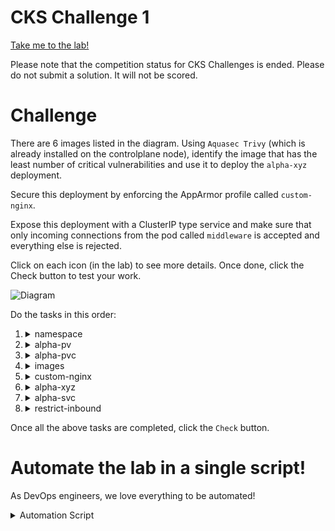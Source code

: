 # CKS Challenge 1

[Take me to the lab!](https://learn.kodekloud.com/user/courses/cks-challenges/module/624cd49b-715f-45e8-9959-372425b771a6/lesson/4e781840-cc73-46d2-8608-f4608be7f005)

Please note that the competition status for CKS Challenges is ended. Please do not submit a solution. It will not be scored.

# Challenge

There are 6 images listed in the diagram. Using `Aquasec Trivy` (which is already installed on the controlplane node), identify the image that has the least number of critical vulnerabilities and use it to deploy the `alpha-xyz` deployment.

Secure this deployment by enforcing the AppArmor profile called `custom-nginx`.

Expose this deployment with a ClusterIP type service and make sure that only incoming connections from the pod called `middleware` is accepted and everything else is rejected.

Click on each icon (in the lab) to see more details. Once done, click the Check button to test your work.

![Diagram](../../images/challenge-1.png)

Do the tasks in this order:

1.  <details>
    <summary>namespace</summary>

    All the action is taking place in the `alpha` namespace

    ```
    kubectl config set-context --current --namespace alpha
    ```

1.  <details>
    <summary>alpha-pv</summary>

    * A persistentVolume called `alpha-pv` has already been created. Do not modify it. Inspect the parameters used to create it.

    <details>
    <summary>Reveal</summary>

    ```bash
    kubectl describe pv alpha-pv
    ```

    Note `StorageClass`, `Access Modes`, `Capacity`, `VolumeMode`

    </details>
    </details>

1.  <details>
    <summary>alpha-pvc</summary>

    * `alpha-pvc` should be bound to `alpha-pv`. Delete and Re-create it if necessary.

    <details>
    <summary>Reveal</summary>

    ```
    kubectl get pvc alpha-pvc
    ```

    > Status is pending, i.e it wont bind.

    Delete the PVC and recreate it with values for storage class, access modes and capacity matching those of the PV

    ```yaml
    apiVersion: v1
    kind: PersistentVolumeClaim
    metadata:
    name: alpha-pvc
    namespace: alpha
    spec:
      accessModes:
      - ReadWriteMany
      resources:
        requests:
          storage: 1Gi
      storageClassName: local-storage
      volumeMode: Filesystem
    ```

    </details>
    </details>

1.  <details>
    <summary>images</summary>

    * Permitted images are: `docker.io/library/nginx:alpine`, `docker.io/bitnami/nginx`, `docker.io/library/nginx:1.13`, `docker.io/library/nginx:1.17`, `docker.io/library/nginx:1.16` and `docker.io/library/nginx:1.14`. Use `trivy` to find the image with the least number of `CRITICAL` vulnerabilities.

    <details>
    <summary>Reveal</summary>

    1. Inspect all images

        ```
        crictl image ls
        ```

        Note there are additional images other than those stated

    1.  Loop over the images we want (by filtering out those we don't), and trivy them getting the information we need

        ```bash
        for i in $(crictl image -f reference=nginx -o json | jq -r .images[].repoTags[] | grep -v "docker.io/library/nginx:latest")
        do
            echo -n "$i "
            trivy i -s CRITICAL $i 2>&1 | grep Total | awk '{print $2}'
        done
        ```

        We can see that `nginx:alpine` has the least (zero) criticals, which is kind of as expected! We will use this image when we come to deploy the pod later.

    </details>
    </details>


1.  <details>
    <summary>custom-nginx</summary>

    * Move the AppArmor profile `/root/usr.sbin.nginx` to `/etc/apparmor.d/usr.sbin.nginx` on the controlplane node
    * Load the AppArmor profile called `custom-nginx` and ensure it is enforced.

    <details>
    <summary>Reveal</summary>

    1.  ```bash
        mv /root/usr.sbin.nginx /etc/apparmor.d/usr.sbin.nginx
        ```
    1.  ```bash
        apparmor_parser /etc/apparmor.d/usr.sbin.nginx
        ```

    </details>
    </details>

1.  <details>
    <summary>alpha-xyz</summary>

    * Create a deployment called `alpha-xyz` that uses the image with the least 'CRITICAL' vulnerabilities? (Use the sample YAML file located at `/root/alpha-xyz.yaml` to create the deployment. Please make sure to use the same names and labels specified in this sample YAML file!)
    * Deployment has exactly `1` ready replica
    * `data-volume` is mounted at `/usr/share/nginx/html` on the pod
    * `alpha-xyz` deployment uses the `custom-nginx` apparmor profile (applied to container called `nginx`). Note that this task is revealed by clicking the arrow between `custom-nginx` and `alpha-xyz`

    <details>
    <summary>Reveal</summary>


    Edit the given file `/root/alpha-xyz.yaml` and fill in the necessary properties. We need to use the PVC from step 3, the image determined in step 4 and the apparmor profile from step 5

    ```yaml
    apiVersion: apps/v1
    kind: Deployment
    metadata:
      creationTimestamp: null
      labels:
        app: alpha-xyz
      name: alpha-xyz
      namespace: alpha
    spec:
      replicas: 1
      selector:
        matchLabels:
          app: alpha-xyz
      strategy: {}
      template:
        metadata:
          labels:
            app: alpha-xyz
        spec:
          volumes:
          - name: data-volume
            persistentVolumeClaim:
              claimName: alpha-pvc
          containers:
          - image: nginx:alpine
            name: nginx
            securityContext:
              appArmorProfile:
                type: Localhost
                localhostProfile: custom-nginx
            volumeMounts:
            - name: data-volume
              mountPath: /usr/share/nginx/html
    ```

    ```bash
    kubectl apply -f /root/alpha-xyz.yaml
    ```

    </details>
    </details>

1.  <details>
    <summary>alpha-svc</summary>

    * Expose the `alpha-xyz` as a `ClusterIP` type service called `alpha-svc`
    * `alpha-svc` should be exposed on `port: 80` and `targetPort: 80`

    <details>
    <summary>Reveal</summary>

    ```bash
    kubectl expose deployment alpha-xyz --type ClusterIP --name alpha-svc --port 80 --target-port 80
    ```

    </details>
    </details>

1.  <details>
    <summary>restrict-inbound</summary>

    * Create a NetworkPolicy called `restrict-inbound` in the `alpha` namespace
    * Policy Type = `Ingress`
    * Inbound access only allowed from the pod called `middleware` with label `app=middleware`
    * Inbound access only allowed to TCP port 80 on pods matching the policy
    * Policy should be only applied on pods with label `app=alpha-xyz`. This task is revealed by clicking the arrow between `restrict-inbound` and `alpha-xyz`

    <details>
    <summary>Reveal</summary>

    ```yaml
    apiVersion: networking.k8s.io/v1
    kind: NetworkPolicy
    metadata:
      name: restrict-inbound
      namespace: alpha
    spec:
      podSelector:                  # Policy should be only applied on pods with label app=alpha-xyz
        matchLabels:
          app: alpha-xyz
      policyTypes:
        - Ingress
      ingress:
        - from:
            - podSelector:          # Inbound access only allowed from the pod called middleware with label app=middleware
                matchLabels:
                  app: middleware
          ports:                    # Inbound access only allowed to TCP port 80 on pods matching the policy
            - port: 80
    ```

    Apply this policy

    </details>
    </details>


Once all the above tasks are completed, click the `Check` button.

# Automate the lab in a single script!

As DevOps engineers, we love everything to be automated!

<details>
<summary>Automation Script</summary>

Paste this entire script to the lab terminal, sit back and enjoy!<br/>
When the script completes, you can press the `Check` button and the lab will be complete!


```bash
# CKS challenge 1
{
start_time=$(date '+%s')

# Set namespace
kubectl config set-context --current --namespace alpha

# Fix PVC
kubectl delete pvc alpha-pvc

cat <<EOF | kubectl create -f -
apiVersion: v1
kind: PersistentVolumeClaim
metadata:
  name: alpha-pvc
  namespace: alpha
spec:
  accessModes:
  - ReadWriteMany
  resources:
    requests:
      storage: 1Gi
  storageClassName: local-storage
  volumeMode: Filesystem
EOF

kubectl wait --for=jsonpath='{.status.phase}'=Bound pvc/alpha-pvc --timeout=30s

# Find image with least vulnerabilites
img=''
vuln=10000

for i in $(crictl image -f reference=nginx -o json | jq -r .images[].repoTags[] | grep -v "docker.io/library/nginx:latest")
do
    echo "Trivy - $i"
    crit=$(trivy i -s CRITICAL $i  2>&1 | grep Total | awk '{print $2}')
    [ $crit -lt $vuln ] && vuln=$crit && img=$i
done

echo "$img - $vuln critical."

# Set up apparmor
mv /root/usr.sbin.nginx /etc/apparmor.d/usr.sbin.nginx
apparmor_parser /etc/apparmor.d/usr.sbin.nginx

# Create deployment with selected image

cat << EOF | kubectl create -f -
apiVersion: apps/v1
kind: Deployment
metadata:
  creationTimestamp: null
  labels:
    app: alpha-xyz
  name: alpha-xyz
  namespace: alpha
spec:
  replicas: 1
  selector:
    matchLabels:
      app: alpha-xyz
  strategy: {}
  template:
    metadata:
      labels:
        app: alpha-xyz
    spec:
      volumes:
      - name: data-volume
        persistentVolumeClaim:
          claimName: alpha-pvc
      containers:
      - image: $img
        name: nginx
        securityContext:
          appArmorProfile:
            type: Localhost
            localhostProfile: custom-nginx
        volumeMounts:
        - name: data-volume
          mountPath: /usr/share/nginx/html
EOF

kubectl wait deployment -n alpha alpha-xyz --for condition=Available=True --timeout=30s

# Expose deployment
kubectl expose deployment alpha-xyz --type ClusterIP --name alpha-svc --port 80 --target-port 80

# Create netpol
cat << EOF | kubectl create -f -

apiVersion: networking.k8s.io/v1
kind: NetworkPolicy
metadata:
  name: restrict-inbound
  namespace: alpha
spec:
  podSelector:
    matchLabels:
      app: alpha-xyz
  policyTypes:
    - Ingress
  ingress:
    - from:
        - podSelector:
            matchLabels:
              app: middleware
      ports:
        - port: 80
EOF

end_time=$(date '+%s')
duration=$(( end_time - start_time ))
echo "Complete in ${duration}s"

}
```

</details>
